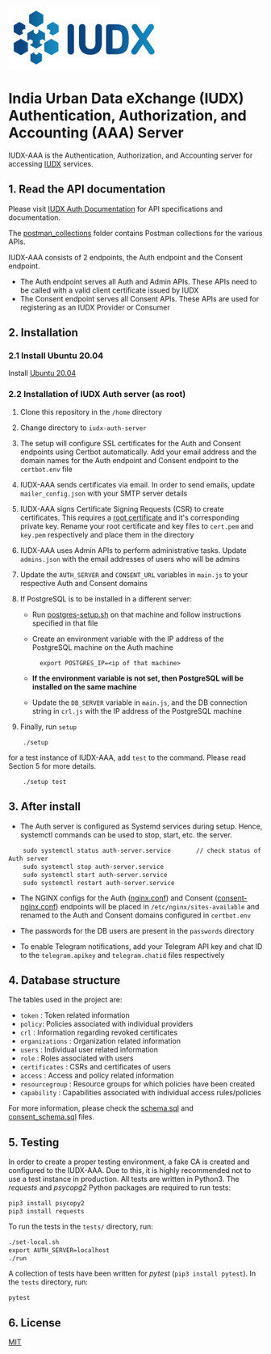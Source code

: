 ![IUDX](./images/iudx.png)
# India Urban Data eXchange (IUDX) Authentication, Authorization, and Accounting (AAA) Server

IUDX-AAA is the Authentication, Authorization, and Accounting server for accessing [IUDX](https://www.iudx.org.in) services.

## 1. Read the API documentation
Please visit [IUDX Auth Documentation](https://authdocs.iudx.org.in) for API specifications and documentation.

The [postman_collections](postman_collections) folder contains Postman collections for the various APIs.

IUDX-AAA consists of 2 endpoints, the Auth endpoint and the Consent endpoint. 
* The Auth endpoint serves all Auth and Admin APIs. These APIs need to be called with a valid client certificate issued by IUDX
* The Consent endpoint serves all Consent APIs. These APIs are used for registering as an IUDX Provider or Consumer

## 2. Installation
### 2.1 Install Ubuntu 20.04

Install [Ubuntu 20.04](https://releases.ubuntu.com/20.04/)

### 2.2 Installation of IUDX Auth server (as root)

1. Clone this repository in the `/home` directory

2. Change directory to `iudx-auth-server`

3. The setup will configure SSL certificates for the Auth and Consent endpoints using Certbot automatically. Add your email address and the domain names for the Auth endpoint and Consent endpoint to the `certbot.env` file 

4. IUDX-AAA sends certificates via email. In order to send emails, update `mailer_config.json` with your SMTP server details

5. IUDX-AAA signs Certificate Signing Requests (CSR) to create certificates. This requires a [root certificate](https://en.wikipedia.org/wiki/Root_certificate) and it's corresponding private key. Rename your root certificate and key files to `cert.pem` and `key.pem` respectively and place them in the directory

6. IUDX-AAA uses Admin APIs to perform administrative tasks. Update `admins.json` with the email addresses of users who will be admins

7. Update the `AUTH_SERVER` and `CONSENT_URL` variables in `main.js` to your respective Auth and Consent domains

8. If PostgreSQL is to be installed in a different server:
	- Run [postgres-setup.sh](postgres-setup.sh) on that machine and follow instructions specified in that file
	- Create an environment variable with the IP address of the PostgreSQL machine on the Auth machine
			
			export POSTGRES_IP=<ip of that machine>
			
	- **If the environment variable is not set, then PostgreSQL will be installed on the same machine**
	- Update the `DB_SERVER` variable in `main.js`, and the DB connection string in `crl.js` with the IP address of the PostgreSQL machine

9. Finally, run `setup`

```
	./setup
``` 

for a test instance of IUDX-AAA, add `test` to the command. Please read Section 5 for more details.

```
	./setup test
``` 

## 3. After install

* The Auth server is configured as Systemd services during setup. Hence, systemctl commands can be used to stop, start, etc. the server.

```
	sudo systemctl status auth-server.service		// check status of Auth server
	sudo systemctl stop auth-server.service		
	sudo systemctl start auth-server.service		
	sudo systemctl restart auth-server.service		
```

* The NGINX configs for the Auth ([nginx.conf](nginx.conf)) and Consent ([consent-nginx.conf](consent-nginx.conf)) endpoints will be placed in `/etc/nginx/sites-available` and renamed to the Auth and Consent domains configured in `certbot.env`

* The passwords for the DB users are present in the `passwords` directory

* To enable Telegram notifications, add your Telegram API key and chat ID to the `telegram.apikey` and `telegram.chatid` files respectively

## 4. Database structure

The tables used in the project are:
* `token` : Token related information
* `policy`: Policies associated with individual providers
* `crl`	  : Information regarding revoked certificates
* `organizations` : Organization related information
* `users`		: Individual user related information
* `role`		: Roles associated with users
* `certificates`	: CSRs and certificates of users
* `access`		: Access and policy related information
* `resourcegroup`	: Resource groups for which policies have been created
* `capability`		: Capabilities associated with individual access rules/policies

For more information, please check the [schema.sql](schema.sql) and [consent_schema.sql](consent_schema.sql) files.

## 5. Testing

In order to create a proper testing environment, a fake CA is created and configured to the IUDX-AAA. Due to this, it is highly recommended not to use a test instance in production. All tests are written in Python3. The _requests_ and _psycopg2_ Python packages are required to run tests:

```
pip3 install psycopy2
pip3 install requests
```
To run the tests in the `tests/` directory, run:

```
./set-local.sh
export AUTH_SERVER=localhost
./run
```

A collection of tests have been written for _pytest_ (`pip3 install pytest`). In the `tests` directory, run:

```
pytest
```

## 6. License

[MIT](./LICENSE)
